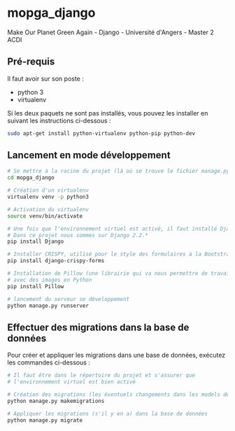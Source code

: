 # mopga_django
Make Our Planet Green Again - Django - Université d'Angers - Master 2 ACDI

## Pré-requis
Il faut avoir sur son poste :
- python 3
- virtualenv

Si les deux paquets ne sont pas installés, vous pouvez les installer en suivant les instructions ci-dessous :
```bash
sudo apt-get install python-virtualenv python-pip python-dev
```

## Lancement en mode développement
```bash
# Se mettre à la racine du projet (là où se trouve le fichier manage.py)
cd mopga_django

# Création d'un virtualenv
virtualenv venv -p python3

# Activation du virtualenv
source venv/bin/activate

# Une fois que l'environnement virtuel est activé, il faut installé Django.
# Dans ce projet nous sommes sur Django 2.2.*
pip install Django

# Installer CRISPY, utilisé pour le style des formulaires à la Bootstrap
pip install django-crispy-forms

# Installation de Pillow (une librairie qui va nous permettre de travailler)
# avec des images en Python
pip install Pillow

# lancement du serveur se développement
python manage.py runserver
```
## Effectuer des migrations dans la base de données

Pour créer et appliquer les migrations dans une base de données, exécutez les commandes ci-dessous :
```bash
# Il faut être dans le répertoire du projet et s'assurer que
# l'environnement virtuel est bien activé

# Création des migrations (les éventuels changements dans les models des applications)
python manage.py makemigrations

# Appliquer les migrations (s'il y en a) dans la base de données
python manage.py migrate
```